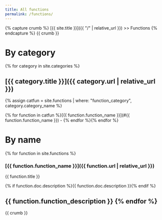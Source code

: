 ```yaml
---
title: All functions
permalink: /functions/
---
```

{% capture crumb %}
[{{ site.title }}]({{ "/" | relative_url }}) >> Functions
{% endcapture %}
{{ crumb }}
# By category
{% for category in site.categories %}
## [{{ category.title }}]({{ category.url | relative_url }})

{% assign catfun = site.functions | where: "function_category", category.category_name %}

{% for function in catfun %}[{{ function.function_name }}](#{{ function.function_name }}) - {% endfor %}{% endfor %}

# By name

{% for function in site.functions %}

### [{{ function.function_name }}]({{ function.url | relative_url }})

{{ function.title }}

{% if function.doc.description %}{{ function.doc.description }}{% endif %}

{{ function.function_description }}
{% endfor %}
--------
{{ crumb }}
